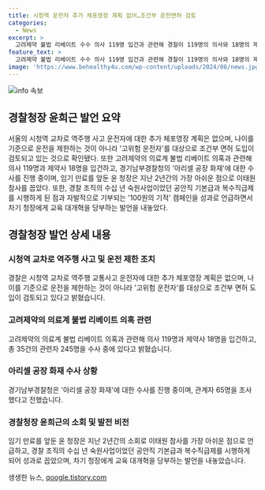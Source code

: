 ```yaml
---
title: 시청역 운전자 추가 체포영장 계획 없어…조건부 운전면허 검토
categories:
  - News
excerpt: >
  고려제약 불법 리베이트 수수 의사 119명 입건과 관련해 경찰이 119명의 의사와 18명의 제약사 임직원을 입건한 사실을 밝혔습니다. 또한, 이를 포함해 총 35건과 245명의 관련자를 수사 중이라고 전했습니다. 이와 더불어 윤희근 경찰청장은 차기 청장에게 교육 대개혁과 관련한 당부를 전했습니다. 더 자세한 내용은 기사를 통해 확인하세요! (단어수: 54)
feature_text: >
  고려제약 불법 리베이트 수수 의사 119명 입건과 관련해 경찰이 119명의 의사와 18명의 제약사 임직원을 입건한 사실을 밝혔습니다. 또한, 이를 포함해 총 35건과 245명의 관련자를 수사 중이라고 전했습니다. 이와 더불어 윤희근 경찰청장은 차기 청장에게 교육 대개혁과 관련한 당부를 전했습니다. 더 자세한 내용은 기사를 통해 확인하세요! (단어수: 54)
image: 'https://www.behealthy4u.com/wp-content/uploads/2024/06/news.jpg'
---
```


<p><img src="https://www.behealthy4u.com/wp-content/uploads/2024/06/news.jpg" alt="info 속보" /></p>

<h2 data-ke-size="size26">경찰청장 윤희근 발언 요약</h2>

<p data-ke-size="size16">서울의 시청역 교차로 역주행 사고 운전자에 대한 추가 체포영장 계획은 없으며, 나이를 기준으로 운전을 제한하는 것이 아니라 '고위험 운전자'를 대상으로 조건부 면허 도입이 검토되고 있는 것으로 확인됐다. 또한 고려제약의 의료계 불법 리베이트 의혹과 관련해 의사 119명과 제약사 18명을 입건하고, 경기남부경찰청의 '아리셀 공장 화재'에 대한 수사를 진행 중이며, 임기 만료를 앞둔 윤 청장은 지난 2년간의 가장 아쉬운 점으로 이태원 참사를 꼽았다. 또한, 경찰 조직의 수십 년 숙원사업이었던 공안직 기본급과 복수직급제를 시행하게 된 점과 자발적으로 기부되는 '100원의 기적' 캠페인을 성과로 언급하면서 차기 청장에게 교육 대개혁을 당부하는 발언을 내놓았다.</p>

<h2 data-ke-size="size26">경찰청장 발언 상세 내용</h2>

<h3><b>시청역 교차로 역주행 사고 및 운전 제한 조치</b></h3>

<p data-ke-size="size16">경찰은 시청역 교차로 역주행 교통사고 운전자에 대한 추가 체포영장 계획은 없으며, 나이를 기준으로 운전을 제한하는 것이 아니라 '고위험 운전자'를 대상으로 조건부 면허 도입이 검토되고 있다고 밝혔습니다.</p>

<h3><b>고려제약의 의료계 불법 리베이트 의혹 관련</b></h3>

<p data-ke-size="size16">고려제약의 의료계 불법 리베이트 의혹과 관련해 의사 119명과 제약사 18명을 입건하고, 총 35건의 관련자 245명을 수사 중에 있다고 밝혔습니다.</p>

<h3><b>아리셀 공장 화재 수사 상황</b></h3>

<p data-ke-size="size16">경기남부경찰청은 '아리셀 공장 화재'에 대한 수사를 진행 중이며, 관계자 65명을 조사했다고 전했습니다.</p>

<h3><b>경찰청장 윤희근의 소회 및 발전 비전</b></h3>

<p data-ke-size="size16">임기 만료를 앞둔 윤 청장은 지난 2년간의 소회로 이태원 참사를 가장 아쉬운 점으로 언급하고, 경찰 조직의 수십 년 숙원사업이었던 공안직 기본급과 복수직급제를 시행하게 되어 성과로 꼽았으며, 차기 청장에게 교육 대개혁을 당부하는 발언을 내놓았습니다.</p>
생생한 뉴스, <a href="https://qoogle.tistory.com" rel="dofollow">qoogle.tistory.com</a>


